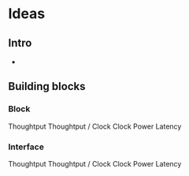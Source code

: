 # Ideas

## Intro

-

## Building blocks

### Block

Thoughtput
Thoughtput / Clock
Clock
Power
Latency

### Interface

Thoughtput
Thoughtput / Clock
Clock
Power
Latency
